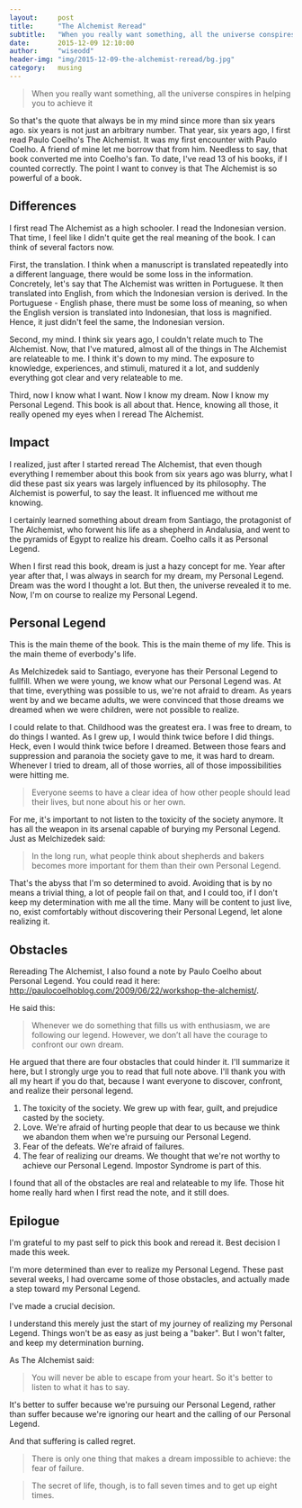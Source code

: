 ```yaml
---
layout:     post
title:      "The Alchemist Reread"
subtitle:   "When you really want something, all the universe conspires in helping you to achieve it"
date:       2015-12-09 12:10:00
author:     "wiseodd"
header-img: "img/2015-12-09-the-alchemist-reread/bg.jpg"
category:   musing
---
```


<blockquote>When you really want something, all the universe conspires in helping you to achieve it</blockquote>

So that's the quote that always be in my mind since more than six years ago. six years is not just an arbitrary number. That year, six years ago, I first read Paulo Coelho's The Alchemist. It was my first encounter with Paulo Coelho. A friend of mine let me borrow that from him. Needless to say, that book converted me into Coelho's fan. To date, I've read 13 of his books, if I counted correctly. The point I want to convey is that The Alchemist is so powerful of a book.

<h2 class="section-heading">Differences</h2>

I first read The Alchemist as a high schooler. I read the Indonesian version. That time, I feel like I didn't quite get the real meaning of the book. I can think of several factors now.

First, the translation. I think when a manuscript is translated repeatedly into a different language, there would be some loss in the information. Concretely, let's say that The Alchemist was written in Portuguese. It then translated into English, from which the Indonesian version is derived. In the Portuguese - English phase, there must be some loss of meaning, so when the English version is translated into Indonesian, that loss is magnified. Hence, it just didn't feel the same, the Indonesian version.

Second, my mind. I think six years ago, I couldn't relate much to The Alchemist. Now, that I've matured, almost all of the things in The Alchemist are relateable to me. I think it's down to my mind. The exposure to knowledge, experiences, and stimuli, matured it a lot, and suddenly everything got clear and very relateable to me.

Third, now I know what I want. Now I know my dream. Now I know my Personal Legend. This book is all about that. Hence, knowing all those, it really opened my eyes when I reread The Alchemist.

<h2 class="section-heading">Impact</h2>

I realized, just after I started reread The Alchemist, that even though everything I remember about this book from six years ago was blurry, what I did these past six years was largely influenced by its philosophy. The Alchemist is powerful, to say the least. It influenced me without me knowing.

I certainly learned something about dream from Santiago, the protagonist of The Alchemist, who forwent his life as a shepherd in Andalusia, and went to the pyramids of Egypt to realize his dream. Coelho calls it as Personal Legend.

When I first read this book, dream is just a hazy concept for me. Year after year after that, I was always in search for my dream, my Personal Legend. Dream was the word I thought a lot. But then, the universe revealed it to me. Now, I'm on course to realize my Personal Legend.

<h2 class="section-heading">Personal Legend</h2>

This is the main theme of the book. This is the main theme of my life. This is the main theme of everbody's life.

As Melchizedek said to Santiago, everyone has their Personal Legend to fullfill. When we were young, we know what our Personal Legend was. At that time, everything was possible to us, we're not afraid to dream. As years went by and we became adults, we were convinced that those dreams we dreamed when we were children, were not possible to realize.

I could relate to that. Childhood was the greatest era. I was free to dream, to do things I wanted. As I grew up, I would think twice before I did things. Heck, even I would think twice before I dreamed. Between those fears and suppression and paranoia the society gave to me, it was hard to dream. Whenever I tried to dream, all of those worries, all of those impossibilities were hitting me.

<blockquote>Everyone seems to have a clear idea of how other people should lead their lives, but none about his or her own.</blockquote>

For me, it's important to not listen to the toxicity of the society anymore. It has all the weapon in its arsenal capable of burying my Personal Legend. Just as Melchizedek said:

<blockquote>In the long run, what people think about shepherds and bakers becomes more important for them than their own Personal Legend.</blockquote>

That's the abyss that I'm so determined to avoid. Avoiding that is by no means a trivial thing, a lot of people fail on that, and I could too, if I don't keep my determination with me all the time. Many will be content to just live, no, exist comfortably without discovering their Personal Legend, let alone realizing it.

<h2 class="section-heading">Obstacles</h2>

Rereading The Alchemist, I also found a note by Paulo Coelho about Personal Legend. You could read it here: <http://paulocoelhoblog.com/2009/06/22/workshop-the-alchemist/>.

He said this:

<blockquote>Whenever we do something that fills us with enthusiasm, we are following our legend. However, we don’t all have the courage to confront our own dream.</blockquote>

He argued that there are four obstacles that could hinder it. I'll summarize it here, but I strongly urge you to read that full note above. I'll thank you with all my heart if you do that, because I want everyone to discover, confront, and realize their personal legend.

1. The toxicity of the society. We grew up with fear, guilt, and prejudice casted by the society.
2. Love. We're afraid of hurting people that dear to us because we think we abandon them when we're pursuing our Personal Legend.
3. Fear of the defeats. We're afraid of failures.
4. The fear of realizing our dreams. We thought that we're not worthy to achieve our Personal Legend. Impostor Syndrome is part of this.

I found that all of the obstacles are real and relateable to my life. Those hit home really hard when I first read the note, and it still does.

<h2 class="section-heading">Epilogue</h2>

I'm grateful to my past self to pick this book and reread it. Best decision I made this week.

I'm more determined than ever to realize my Personal Legend. These past several weeks, I had overcame some of those obstacles, and actually made a step toward my Personal Legend.

I've made a crucial decision.

I understand this merely just the start of my journey of realizing my Personal Legend. Things won't be as easy as just being a "baker". But I won't falter, and keep my determination burning.

As The Alchemist said:

<blockquote>You will never be able to escape from your heart. So it's better to listen to what it has to say.</blockquote>

It's better to suffer because we're pursuing our Personal Legend, rather than suffer because we're ignoring our heart and the calling of our Personal Legend.

And that suffering is called regret.

<blockquote>There is only one thing that makes a dream impossible to achieve: the fear of failure.</blockquote>

<blockquote>The secret of life, though, is to fall seven times and to get up eight times.</blockquote>
